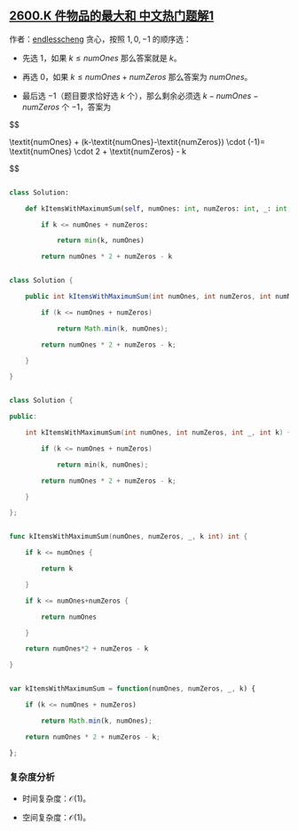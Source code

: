 ## [2600.K 件物品的最大和 中文热门题解1](https://leetcode.cn/problems/k-items-with-the-maximum-sum/solutions/100000/tan-xin-jian-ji-xie-fa-by-endlesscheng-zjea)

作者：[endlesscheng](https://leetcode.cn/u/endlesscheng)
贪心，按照 $1,0,-1$ 的顺序选：

- 先选 $1$，如果 $k\le \textit{numOnes}$ 那么答案就是 $k$。
- 再选 $0$，如果 $k\le \textit{numOnes}+\textit{numZeros}$ 那么答案为 $\textit{numOnes}$。
- 最后选 $-1$（题目要求恰好选 $k$ 个），那么剩余必须选 $k-\textit{numOnes}-\textit{numZeros}$ 个 $-1$，答案为

$$
\textit{numOnes} + (k-\textit{numOnes}-\textit{numZeros})  \cdot  (-1)= \textit{numOnes} \cdot 2 + \textit{numZeros} - k
$$

```py [sol-Python3]
class Solution:
    def kItemsWithMaximumSum(self, numOnes: int, numZeros: int, _: int, k: int) -> int:
        if k <= numOnes + numZeros:
            return min(k, numOnes)
        return numOnes * 2 + numZeros - k
```

```java [sol-Java]
class Solution {
    public int kItemsWithMaximumSum(int numOnes, int numZeros, int numNegOnes, int k) {
        if (k <= numOnes + numZeros)
            return Math.min(k, numOnes);
        return numOnes * 2 + numZeros - k;
    }
}
```

```cpp [sol-C++]
class Solution {
public:
    int kItemsWithMaximumSum(int numOnes, int numZeros, int _, int k) {
        if (k <= numOnes + numZeros)
            return min(k, numOnes);
        return numOnes * 2 + numZeros - k;
    }
};
```

```go [sol-Go]
func kItemsWithMaximumSum(numOnes, numZeros, _, k int) int {
	if k <= numOnes {
		return k
	}
	if k <= numOnes+numZeros {
		return numOnes
	}
	return numOnes*2 + numZeros - k
}
```

```js [sol-JavaScript]
var kItemsWithMaximumSum = function(numOnes, numZeros, _, k) {
    if (k <= numOnes + numZeros)
        return Math.min(k, numOnes);
    return numOnes * 2 + numZeros - k;
};
```

### 复杂度分析

- 时间复杂度：$\mathcal{O}(1)$。
- 空间复杂度：$\mathcal{O}(1)$。
